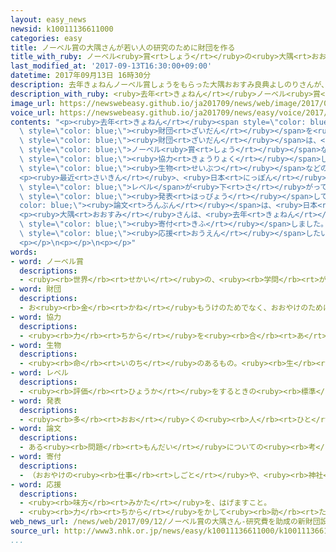 ```yaml
---
layout: easy_news
newsid: k10011136611000
categories: easy
title: ノーベル賞の大隅さんが若い人の研究のために財団を作る
title_with_ruby: ノーベル<ruby>賞<rt>しょう</rt></ruby>の<ruby>大隅<rt>おおすみ</rt></ruby>さんが<ruby>若<rt>わか</rt></ruby>い<ruby>人<rt>ひと</rt></ruby>の<ruby>研究<rt>けんきゅう</rt></ruby>のために<ruby>財団<rt>ざいだん</rt></ruby>を<ruby>作<rt>つく</rt></ruby>る
last_modified_at: '2017-09-13T16:30:00+09:00'
datetime: 2017年09月13日 16時30分
description: 去年きょねんノーベル賞しょうをもらった大隅おおすみ良典よしのりさんが、若わかい人ひとたちの科学かがくの研究けんきゅうのためにお金かねを出だす財団ざいだんを作つくりました。
description_with_ruby: <ruby>去年<rt>きょねん</rt></ruby>ノーベル<ruby>賞<rt>しょう</rt></ruby>をもらった<ruby>大隅<rt>おおすみ</rt></ruby><ruby>良典<rt>よしのり</rt></ruby>さんが、<ruby>若<rt>わか</rt></ruby>い<ruby>人<rt>ひと</rt></ruby>たちの<ruby>科学<rt>かがく</rt></ruby>の<ruby>研究<rt>けんきゅう</rt></ruby>のためにお<ruby>金<rt>かね</rt></ruby>を<ruby>出<rt>だ</rt></ruby>す<ruby>財団<rt>ざいだん</rt></ruby>を<ruby>作<rt>つく</rt></ruby>りました。
image_url: https://newswebeasy.github.io/ja201709/news/web/image/2017/09/13/k10011136611000.jpg
voice_url: https://newswebeasy.github.io/ja201709/news/easy/voice/2017/09/13/k10011136611000.mp3
contents: "<p><ruby>去年<rt>きょねん</rt></ruby><span style=\"color: blue;\">ノーベル<ruby>賞<rt>しょう</rt></ruby></span>をもらった<ruby>大隅<rt>おおすみ</rt></ruby><ruby>良典<rt>よしのり</rt></ruby>さんが、<ruby>若<rt>わか</rt></ruby>い<ruby>人<rt>ひと</rt></ruby>たちの<ruby>科学<rt>かがく</rt></ruby>の<ruby>研究<rt>けんきゅう</rt></ruby>のためにお<ruby>金<rt>かね</rt></ruby>を<ruby>出<rt>だ</rt></ruby>す<span\
  \ style=\"color: blue;\"><ruby>財団<rt>ざいだん</rt></ruby></span>を<ruby>作<rt>つく</rt></ruby>りました。<span\
  \ style=\"color: blue;\"><ruby>財団<rt>ざいだん</rt></ruby></span>は、<ruby>大隅<rt>おおすみ</rt></ruby>さんが<span\
  \ style=\"color: blue;\">ノーベル<ruby>賞<rt>しょう</rt></ruby></span>などでもらった１<ruby>億<rt>おく</rt></ruby><ruby>円<rt>えん</rt></ruby>や、<span\
  \ style=\"color: blue;\"><ruby>協力<rt>きょうりょく</rt></ruby></span>してくれる<ruby>会社<rt>かいしゃ</rt></ruby>などのお<ruby>金<rt>かね</rt></ruby>を<ruby>使<rt>つか</rt></ruby>います。<ruby>特<rt>とく</rt></ruby>に<span\
  \ style=\"color: blue;\"><ruby>生物<rt>せいぶつ</rt></ruby></span>などの<ruby>研究<rt>けんきゅう</rt></ruby>がもっとできるようにしたいと<ruby>考<rt>かんが</rt></ruby>えています。</p>\n\
  <p><ruby>最近<rt>さいきん</rt></ruby>、<ruby>日本<rt>にっぽん</rt></ruby>の<ruby>科学<rt>かがく</rt></ruby>の<ruby>研究<rt>けんきゅう</rt></ruby>は<span\
  \ style=\"color: blue;\">レベル</span>が<ruby>下<rt>さ</rt></ruby>がっていると<ruby>言<rt>い</rt></ruby>われています。<ruby>世界<rt>せかい</rt></ruby>に<span\
  \ style=\"color: blue;\"><ruby>発表<rt>はっぴょう</rt></ruby></span>している<span style=\"\
  color: blue;\"><ruby>論文<rt>ろんぶん</rt></ruby></span>は、<ruby>日本<rt>にっぽん</rt></ruby>より<ruby>中国<rt>ちゅうごく</rt></ruby>やドイツのほうが<ruby>多<rt>おお</rt></ruby>くなっています。</p>\n\
  <p><ruby>大隅<rt>おおすみ</rt></ruby>さんは、<ruby>去年<rt>きょねん</rt></ruby>も<ruby>若<rt>わか</rt></ruby>い<ruby>人<rt>ひと</rt></ruby>の<ruby>研究<rt>けんきゅう</rt></ruby>のために<ruby>東京工業大学<rt>とうきょうこうぎょうだいがく</rt></ruby>に１<ruby>億<rt>おく</rt></ruby><ruby>円<rt>えん</rt></ruby>を<span\
  \ style=\"color: blue;\"><ruby>寄付<rt>きふ</rt></ruby></span>しました。</p>\n<p><ruby>大隅<rt>おおすみ</rt></ruby>さんは「<ruby>今<rt>いま</rt></ruby>までに<ruby>誰<rt>だれ</rt></ruby>もしなかったような<ruby>研究<rt>けんきゅう</rt></ruby>を<span\
  \ style=\"color: blue;\"><ruby>応援<rt>おうえん</rt></ruby></span>したいです」と<ruby>言<rt>い</rt></ruby>っています。</p>\n\
  <p></p>\n<p></p>\n<p></p>"
words:
- word: ノーベル賞
  descriptions:
  - <ruby><rb>世界</rb><rt>せかい</rt></ruby>の、<ruby><rb>学問</rb><rt>がくもん</rt></ruby>や<ruby><rb>平和</rb><rt>へいわ</rt></ruby>のためにりっぱな<ruby><rb>仕事</rb><rt>しごと</rt></ruby>をした<ruby><rb>人</rb><rt>ひと</rt></ruby>に、<ruby><rb>毎年</rb><rt>まいとし</rt></ruby>あたえられる<ruby><rb>賞</rb><rt>しょう</rt></ruby>。<ruby><rb>化学者</rb><rt>かがくしゃ</rt></ruby>ノーベルの<ruby><rb>遺言</rb><rt>ゆいごん</rt></ruby>で、この<ruby><rb>制度</rb><rt>せいど</rt></ruby>ができた。
- word: 財団
  descriptions:
  - お<ruby><rb>金</rb><rt>かね</rt></ruby>もうけのためでなく、おおやけのために、お<ruby><rb>金</rb><rt>かね</rt></ruby>を<ruby><rb>集</rb><rt>あつ</rt></ruby>めて<ruby><rb>作</rb><rt>つく</rt></ruby>られた<ruby><rb>団体</rb><rt>だんたい</rt></ruby>や<ruby><rb>組織</rb><rt>そしき</rt></ruby>。<ruby><rb>法律</rb><rt>ほうりつ</rt></ruby>で<ruby><rb>認</rb><rt>みと</rt></ruby>められたものを、<ruby><rb>財団法人</rb><rt>ざいだんほうじん</rt></ruby>という。
- word: 協力
  descriptions:
  - <ruby><rb>力</rb><rt>ちから</rt></ruby>を<ruby><rb>合</rb><rt>あ</rt></ruby>わせて、ものごとを<ruby><rb>行</rb><rt>おこな</rt></ruby>うこと。
- word: 生物
  descriptions:
  - <ruby><rb>命</rb><rt>いのち</rt></ruby>のあるもの。<ruby><rb>生</rb><rt>い</rt></ruby>き<ruby><rb>物</rb><rt>もの</rt></ruby>。<ruby><rb>動物</rb><rt>どうぶつ</rt></ruby>と<ruby><rb>植物</rb><rt>しょくぶつ</rt></ruby>。
- word: レベル
  descriptions:
  - <ruby><rb>評価</rb><rt>ひょうか</rt></ruby>をするときの<ruby><rb>標準</rb><rt>ひょうじゅん</rt></ruby>。<ruby><rb>水準</rb><rt>すいじゅん</rt></ruby>。
- word: 発表
  descriptions:
  - <ruby><rb>多</rb><rt>おお</rt></ruby>くの<ruby><rb>人</rb><rt>ひと</rt></ruby>に<ruby><rb>広</rb><rt>ひろ</rt></ruby>く<ruby><rb>知</rb><rt>し</rt></ruby>らせること。
- word: 論文
  descriptions:
  - ある<ruby><rb>問題</rb><rt>もんだい</rt></ruby>についての<ruby><rb>考</rb><rt>かんが</rt></ruby>えや、<ruby><rb>研究</rb><rt>けんきゅう</rt></ruby>した<ruby><rb>結果</rb><rt>けっか</rt></ruby>を、<ruby><rb>筋道</rb><rt>すじみち</rt></ruby>を<ruby><rb>立</rb><rt>た</rt></ruby>てて<ruby><rb>書</rb><rt>か</rt></ruby>いた<ruby><rb>文章</rb><rt>ぶんしょう</rt></ruby>。
- word: 寄付
  descriptions:
  - （おおやけの<ruby><rb>仕事</rb><rt>しごと</rt></ruby>や、<ruby><rb>神社</rb><rt>じんじゃ</rt></ruby>・<ruby><rb>寺</rb><rt>てら</rt></ruby>・<ruby><rb>団体</rb><rt>だんたい</rt></ruby>などの<ruby><rb>仕事</rb><rt>しごと</rt></ruby>を<ruby><rb>助</rb><rt>たす</rt></ruby>けるために）お<ruby><rb>金</rb><rt>かね</rt></ruby>や<ruby><rb>品物</rb><rt>しなもの</rt></ruby>を<ruby><rb>出</rb><rt>だ</rt></ruby>すこと。
- word: 応援
  descriptions:
  - <ruby><rb>味方</rb><rt>みかた</rt></ruby>を、はげますこと。
  - <ruby><rb>力</rb><rt>ちから</rt></ruby>をかして<ruby><rb>助</rb><rt>たす</rt></ruby>けること。
web_news_url: /news/web/2017/09/12/ノーベル賞の大隅さん-研究費を助成の新財団設立/
source_url: http://www3.nhk.or.jp/news/easy/k10011136611000/k10011136611000.html
...
```

